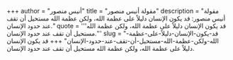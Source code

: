 +++
author = "أنيس منصور"
title = "مقولة أنيس منصور"
description = "مقولة أنيس منصور: قد يكون الإنسان دليلاً على عظمة الله، ولكن عظمة الله مستحيل أن تقف عند حدود الإنسان."
quote = '''قد يكون الإنسان دليلاً على عظمة الله، ولكن عظمة الله مستحيل أن تقف عند حدود الإنسان.'''
slug = "قد-يكون-الإنسان-دليلاً-على-عظمة-الله-ولكن-عظمة-الله-مستحيل-أن-تقف-عند-حدود-الإنسان"
+++
قد يكون الإنسان دليلاً على عظمة الله، ولكن عظمة الله مستحيل أن تقف عند حدود الإنسان.
